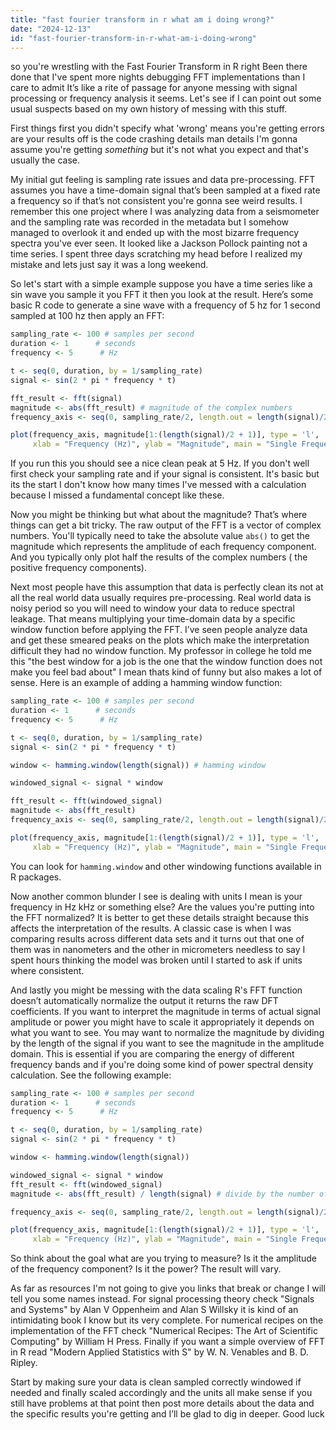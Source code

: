 ```yaml
---
title: "fast fourier transform in r what am i doing wrong?"
date: "2024-12-13"
id: "fast-fourier-transform-in-r-what-am-i-doing-wrong"
---
```


 so you're wrestling with the Fast Fourier Transform in R right Been there done that I've spent more nights debugging FFT implementations than I care to admit It’s like a rite of passage for anyone messing with signal processing or frequency analysis it seems. Let's see if I can point out some usual suspects based on my own history of messing with this stuff.

First things first you didn't specify what 'wrong' means you're getting errors are your results off is the code crashing details man details I'm gonna assume you're getting *something* but it's not what you expect and that's usually the case.

My initial gut feeling is sampling rate issues and data pre-processing. FFT assumes you have a time-domain signal that’s been sampled at a fixed rate a frequency so if that’s not consistent you're gonna see weird results. I remember this one project where I was analyzing data from a seismometer and the sampling rate was recorded in the metadata but I somehow managed to overlook it and ended up with the most bizarre frequency spectra you've ever seen. It looked like a Jackson Pollock painting not a time series. I spent three days scratching my head before I realized my mistake and lets just say it was a long weekend.

So let's start with a simple example suppose you have a time series like a sin wave you sample it you FFT it then you look at the result. Here’s some basic R code to generate a sine wave with a frequency of 5 hz for 1 second sampled at 100 hz then apply an FFT:

```R
sampling_rate <- 100 # samples per second
duration <- 1      # seconds
frequency <- 5      # Hz

t <- seq(0, duration, by = 1/sampling_rate)
signal <- sin(2 * pi * frequency * t)

fft_result <- fft(signal)
magnitude <- abs(fft_result) # magnitude of the complex numbers
frequency_axis <- seq(0, sampling_rate/2, length.out = length(signal)/2 + 1) # create the freq axis

plot(frequency_axis, magnitude[1:(length(signal)/2 + 1)], type = 'l',
     xlab = "Frequency (Hz)", ylab = "Magnitude", main = "Single Frequency Sin Wave")
```

If you run this you should see a nice clean peak at 5 Hz. If you don't well first check your sampling rate and if your signal is consistent. It's basic but its the start I don't know how many times I've messed with a calculation because I missed a fundamental concept like these.

Now you might be thinking  but what about the magnitude? That’s where things can get a bit tricky. The raw output of the FFT is a vector of complex numbers. You'll typically need to take the absolute value `abs()` to get the magnitude which represents the amplitude of each frequency component. And you typically only plot half the results of the complex numbers ( the positive frequency components).

Next most people have this assumption that data is perfectly clean its not at all the real world data usually requires pre-processing. Real world data is noisy period so you will need to window your data to reduce spectral leakage. That means multiplying your time-domain data by a specific window function before applying the FFT. I’ve seen people analyze data and get these smeared peaks on the plots which make the interpretation difficult they had no window function. My professor in college he told me this "the best window for a job is the one that the window function does not make you feel bad about" I mean thats kind of funny but also makes a lot of sense. Here is an example of adding a hamming window function:

```R
sampling_rate <- 100 # samples per second
duration <- 1      # seconds
frequency <- 5      # Hz

t <- seq(0, duration, by = 1/sampling_rate)
signal <- sin(2 * pi * frequency * t)

window <- hamming.window(length(signal)) # hamming window

windowed_signal <- signal * window

fft_result <- fft(windowed_signal)
magnitude <- abs(fft_result)
frequency_axis <- seq(0, sampling_rate/2, length.out = length(signal)/2 + 1)

plot(frequency_axis, magnitude[1:(length(signal)/2 + 1)], type = 'l',
     xlab = "Frequency (Hz)", ylab = "Magnitude", main = "Single Frequency Sin Wave with Hamming Window")
```

You can look for `hamming.window` and other windowing functions available in R packages.

Now another common blunder I see is dealing with units I mean is your frequency in Hz kHz or something else? Are the values you're putting into the FFT normalized? It is better to get these details straight because this affects the interpretation of the results. A classic case is when I was comparing results across different data sets and it turns out that one of them was in nanometers and the other in micrometers needless to say I spent hours thinking the model was broken until I started to ask if units where consistent.

And lastly you might be messing with the data scaling R's FFT function doesn’t automatically normalize the output it returns the raw DFT coefficients. If you want to interpret the magnitude in terms of actual signal amplitude or power you might have to scale it appropriately it depends on what you want to see. You may want to normalize the magnitude by dividing by the length of the signal if you want to see the magnitude in the amplitude domain. This is essential if you are comparing the energy of different frequency bands and if you're doing some kind of power spectral density calculation. See the following example:

```R
sampling_rate <- 100 # samples per second
duration <- 1      # seconds
frequency <- 5      # Hz

t <- seq(0, duration, by = 1/sampling_rate)
signal <- sin(2 * pi * frequency * t)

window <- hamming.window(length(signal))

windowed_signal <- signal * window
fft_result <- fft(windowed_signal)
magnitude <- abs(fft_result) / length(signal) # divide by the number of points

frequency_axis <- seq(0, sampling_rate/2, length.out = length(signal)/2 + 1)

plot(frequency_axis, magnitude[1:(length(signal)/2 + 1)], type = 'l',
     xlab = "Frequency (Hz)", ylab = "Magnitude", main = "Single Frequency Sin Wave with Window and Normalized")
```

So think about the goal what are you trying to measure? Is it the amplitude of the frequency component? Is it the power? The result will vary.

As far as resources I'm not going to give you links that break or change I will tell you some names instead. For signal processing theory check "Signals and Systems" by Alan V Oppenheim and Alan S Willsky it is kind of an intimidating book I know but its very complete. For numerical recipes on the implementation of the FFT check "Numerical Recipes: The Art of Scientific Computing" by William H Press. Finally if you want a simple overview of FFT in R read "Modern Applied Statistics with S" by W. N. Venables and B. D. Ripley.

Start by making sure your data is clean sampled correctly windowed if needed and finally scaled accordingly and the units all make sense if you still have problems at that point then post more details about the data and the specific results you're getting and I’ll be glad to dig in deeper. Good luck
